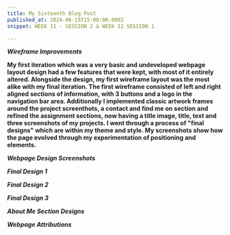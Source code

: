 ```yaml
---
title: My Sixteenth Blog Post
published_at: 2024-06-15T15:00:00.000Z
snippet: WEEK 11 - SESSION 2 & WEEK 12 SESSION 1

---
```


_**Wireframe Improvements**_

**My first iteration which was a very basic and undeveloped webpage layout design had a few features that were kept, with most of it entirely altered. Alongside the design, my first wireframe layout was the most alike with my final iteration. The first wireframe consisted of left and right aligned sections of information, with 3 buttons and a logo in the navigation bar area. Additionally I implemented classic artwork frames around the project screenthots, a contact and find me on section and refined the assignment sections, now having a title image, title, text and three screenshots of my projects. I went through a process of "final designs" which are within my theme and style. My screenshots show how the page evolved through my experimentation of positioning and elements.**

_**Webpage Design Screenshots**_

_**Final Design 1**_

_**Final Design 2**_

_**Final Design 3**_

_**About Me Section Designs**_




_**Webpage Attributions**_

 

<!-- 3. Continue to implement the content of the website according to your wireframes, and document this process as you go on your blog. Make sure you maintain good design practice in the arrangement of your text and media elements, as outlined in this document Download this document.  -->




<!-- # This is h1

## This is h2

_underline_

**bold** -->
